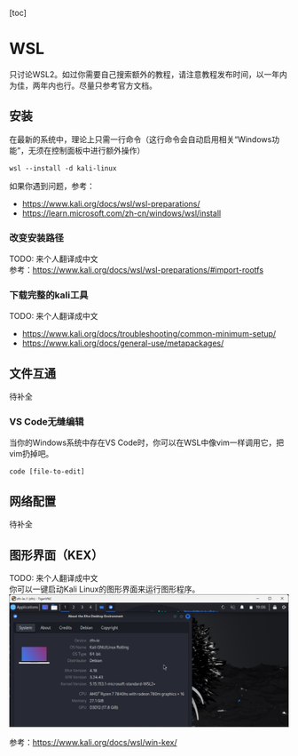 [toc]
# WSL
只讨论WSL2。如过你需要自己搜索额外的教程，请注意教程发布时间，以一年内为佳，两年内也行。尽量只参考官方文档。

## 安装
在最新的系统中，理论上只需一行命令（这行命令会自动启用相关“Windows功能”，无须在控制面板中进行额外操作）  
```
wsl --install -d kali-linux
```
如果你遇到问题，参考：
- <https://www.kali.org/docs/wsl/wsl-preparations/>
- <https://learn.microsoft.com/zh-cn/windows/wsl/install>

### 改变安装路径
TODO: 来个人翻译成中文  
参考：<https://www.kali.org/docs/wsl/wsl-preparations/#import-rootfs>

### 下载完整的kali工具
TODO: 来个人翻译成中文  
- <https://www.kali.org/docs/troubleshooting/common-minimum-setup/>
- <https://www.kali.org/docs/general-use/metapackages/>

## 文件互通
待补全

### VS Code无缝编辑
当你的Windows系统中存在VS Code时，你可以在WSL中像vim一样调用它，把vim扔掉吧。
```
code [file-to-edit]
```

## 网络配置
待补全

## 图形界面（KEX）
TODO: 来个人翻译成中文  
你可以一键启动Kali Linux的图形界面来运行图形程序。  
![kex](./kex.png)  

参考：<https://www.kali.org/docs/wsl/win-kex/>  

